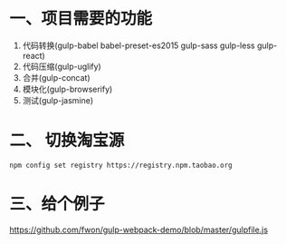 # 一、项目需要的功能
1. 代码转换(gulp-babel babel-preset-es2015 gulp-sass gulp-less gulp-react)
2. 代码压缩(gulp-uglify)
5. 合并(gulp-concat)
3. 模块化(gulp-browserify)
4. 测试(gulp-jasmine)

# 二、 切换淘宝源
`npm config set registry https://registry.npm.taobao.org `

# 三、给个例子

https://github.com/fwon/gulp-webpack-demo/blob/master/gulpfile.js